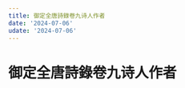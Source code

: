 ```yaml
---
title: 御定全唐詩錄卷九诗人作者
date: '2024-07-06'
udate: '2024-07-06'
---
```

# 御定全唐詩錄卷九诗人作者

<AuthorPage :authorMap="authorMap" :chapternum="9" />

<script setup>
const chapter = '卷九';
import authorMap from '/data/qtsl/卷九/author.json'
</script>
